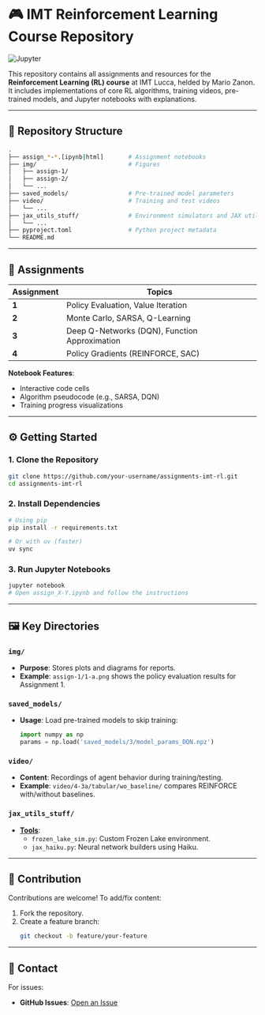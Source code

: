 # 🎮 IMT Reinforcement Learning Course Repository

![Jupyter](https://img.shields.io/badge/Made%20with-Jupyter-orange?logo=Jupyter)

This repository contains all assignments and resources for the **Reinforcement Learning (RL) course** at IMT Lucca, helded by Mario Zanon. It includes implementations of core RL algorithms, training videos, pre-trained models, and Jupyter notebooks with explanations.

---

## 📂 Repository Structure

```bash
.
├── assign_*-*.[ipynb|html]       # Assignment notebooks
├── img/                          # Figures 
│   ├── assign-1/                 
│   ├── assign-2/                 
│   └── ...                      
├── saved_models/                 # Pre-trained model parameters
├── video/                        # Training and test videos
│   └── ...                      
├── jax_utils_stuff/              # Environment simulators and JAX utilities   
│   └── ...
├── pyproject.toml                # Python project metadata
└── README.md                     
```

---

## 🚀 Assignments

| Assignment | Topics |
|------------|--------|
| **1**      | Policy Evaluation, Value Iteration |
| **2**      | Monte Carlo, SARSA, Q-Learning |
| **3**      | Deep Q-Networks (DQN), Function Approximation |
| **4**      | Policy Gradients (REINFORCE, SAC) |

**Notebook Features**:
- Interactive code cells
- Algorithm pseudocode (e.g., SARSA, DQN)
- Training progress visualizations

---

## ⚙️ Getting Started

### 1. Clone the Repository
```bash
git clone https://github.com/your-username/assignments-imt-rl.git
cd assignments-imt-rl
```

### 2. Install Dependencies
```bash
# Using pip
pip install -r requirements.txt

# Or with uv (faster)
uv sync
```

### 3. Run Jupyter Notebooks
```bash
jupyter notebook
# Open assign_X-Y.ipynb and follow the instructions
```

---

## 🖼️ Key Directories

### `img/`
- **Purpose**: Stores plots and diagrams for reports.
- **Example**: `assign-1/1-a.png` shows the policy evaluation results for Assignment 1.

### `saved_models/`
- **Usage**: Load pre-trained models to skip training:
  ```python
  import numpy as np
  params = np.load('saved_models/3/model_params_DQN.npz')
  ```

### `video/`
- **Content**: Recordings of agent behavior during training/testing.
- **Example**: `video/4-3a/tabular/wo_baseline/` compares REINFORCE with/without baselines.

### `jax_utils_stuff/`  
- **[Tools](https://mariozanon.wordpress.com/wp-content/uploads/2025/02/useful_files-1.pptx)**: 
  - `frozen_lake_sim.py`: Custom Frozen Lake environment.
  - `jax_haiku.py`: Neural network builders using Haiku.


---

## 🤝 Contribution

Contributions are welcome! To add/fix content:
1. Fork the repository.
2. Create a feature branch:
   ```bash
   git checkout -b feature/your-feature
   ```

---


## 📧 Contact

For issues:
- **GitHub Issues**: [Open an Issue](https://github.com/your-username/assignments-imt-rl/issues)